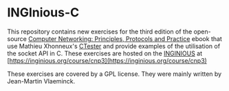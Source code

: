 # INGInious-C

This repository contains new exercises for the third edition of the open-source [Computer Networking: Principles, Protocols and Practice](http://cnp3book.info.ucl.ac.be) ebook that use Mathieu Xhonneux's [CTester](https://github.com/UCL-INGI/CTester) and provide examples of the utilisation of the socket API in C. These exercises are hosted on the [INGINIOUS](https://inginious.org) at [https://inginious.org/course/cnp3](https://inginious.org/course/cnp3) 

These exercises are covered by a GPL license. They were mainly written by Jean-Martin Vlaeminck.
